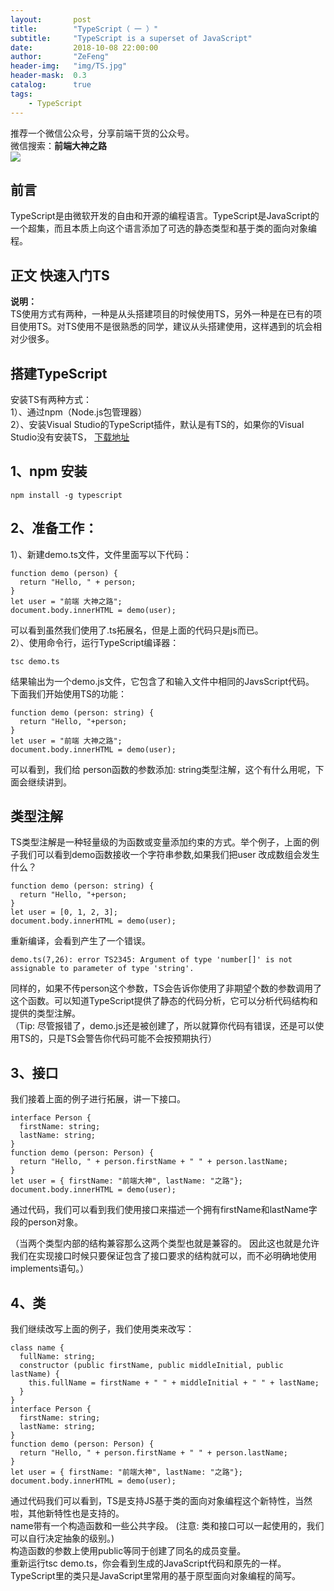 ```yaml
---
layout:       post
title:        "TypeScript（ 一 ）"
subtitle:     "TypeScript is a superset of JavaScript"
date:         2018-10-08 22:00:00
author:       "ZeFeng"
header-img:   "img/TS.jpg"
header-mask:  0.3
catalog:      true
tags:
    - TypeScript
---
```

推荐一个微信公众号，分享前端干货的公众号。<br />
微信搜索：<b>前端大神之路</b><br />
<img src="https://00feng00.github.io/img/wx_public_channel.jpg">
<br />
## 前言
 TypeScript是由微软开发的自由和开源的编程语言。TypeScript是JavaScript的一个超集，而且本质上向这个语言添加了可选的静态类型和基于类的面向对象编程。
## 正文 快速入门TS
<b>说明：</b><br />
TS使用方式有两种，一种是从头搭建项目的时候使用TS，另外一种是在已有的项目使用TS。对TS使用不是很熟悉的同学，建议从头搭建使用，这样遇到的坑会相对少很多。
## 搭建TypeScript
安装TS有两种方式：<br />
1）、通过npm（Node.js包管理器）<br />
2）、安装Visual Studio的TypeScript插件，默认是有TS的，如果你的Visual Studio没有安装TS，
[下载地址](https://www.tslang.cn/#download-links) <br />
## 1、npm 安装
```
npm install -g typescript
```
## 2、准备工作：

1）、新建demo.ts文件，文件里面写以下代码：

```
function demo (person) {
  return "Hello, " + person;
}
let user = "前端 大神之路";
document.body.innerHTML = demo(user);
```
可以看到虽然我们使用了.ts拓展名，但是上面的代码只是js而已。<br />
2）、使用命令行，运行TypeScript编译器：
```
tsc demo.ts
```
结果输出为一个demo.js文件，它包含了和输入文件中相同的JavsScript代码。 <br />
下面我们开始使用TS的功能：
```
function demo (person: string) {
  return "Hello, "+person;
}
let user = "前端 大神之路";
document.body.innerHTML = demo(user);
```
可以看到，我们给 person函数的参数添加: string类型注解，这个有什么用呢，下面会继续讲到。

## 类型注解
TS类型注解是一种轻量级的为函数或变量添加约束的方式。举个例子，上面的例子我们可以看到demo函数接收一个字符串参数,如果我们把user 改成数组会发生什么？

```
function demo (person: string) {
  return "Hello, "+person;
}
let user = [0, 1, 2, 3];
document.body.innerHTML = demo(user);
```
重新编译，会看到产生了一个错误。
```
demo.ts(7,26): error TS2345: Argument of type 'number[]' is not assignable to parameter of type 'string'.
```
同样的，如果不传person这个参数，TS会告诉你使用了非期望个数的参数调用了这个函数。可以知道TypeScript提供了静态的代码分析，它可以分析代码结构和提供的类型注解。<br />
（Tip: 尽管报错了，demo.js还是被创建了，所以就算你代码有错误，还是可以使用TS的，只是TS会警告你代码可能不会按预期执行）
## 3、接口
我们接着上面的例子进行拓展，讲一下接口。
```
interface Person {
  firstName: string;  
  lastName: string;
}
function demo (person: Person) {
  return "Hello, " + person.firstName + " " + person.lastName;
}
let user = { firstName: "前端大神", lastName: "之路"};
document.body.innerHTML = demo(user);
```
通过代码，我们可以看到我们使用接口来描述一个拥有firstName和lastName字段的person对象。

（当两个类型内部的结构兼容那么这两个类型也就是兼容的。 因此这也就是允许我们在实现接口时候只要保证包含了接口要求的结构就可以，而不必明确地使用 implements语句。）

## 4、类
我们继续改写上面的例子，我们使用类来改写：
```
class name { 
  fullName: string;
  constructor (public firstName, public middleInitial, public  lastName) {
    this.fullName = firstName + " " + middleInitial + " " + lastName;  
  }
}
interface Person {
  firstName: string;  
  lastName: string;
}
function demo (person: Person) {
  return "Hello, " + person.firstName + " " + person.lastName;
}
let user = { firstName: "前端大神", lastName: "之路"};
document.body.innerHTML = demo(user);
```
 通过代码我们可以看到，TS是支持JS基于类的面向对象编程这个新特性，当然啦，其他新特性也是支持的。<br />
 name带有一个构造函数和一些公共字段。 (注意: 类和接口可以一起使用的，我们可以自行决定抽象的级别。)<br />
 构造函数的参数上使用public等同于创建了同名的成员变量。<br />
 重新运行tsc demo.ts，你会看到生成的JavaScript代码和原先的一样。<br />
 TypeScript里的类只是JavaScript里常用的基于原型面向对象编程的简写。







